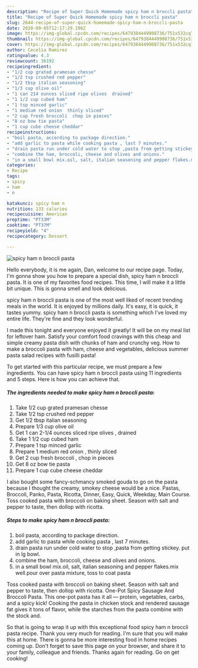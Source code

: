 ```yaml
---
description: "Recipe of Super Quick Homemade spicy ham n broccli pasta"
title: "Recipe of Super Quick Homemade spicy ham n broccli pasta"
slug: 2644-recipe-of-super-quick-homemade-spicy-ham-n-broccli-pasta
date: 2020-09-05T12:17:29.196Z
image: https://img-global.cpcdn.com/recipes/6479384449908736/751x532cq70/spicy-ham-n-broccli-pasta-recipe-main-photo.jpg
thumbnail: https://img-global.cpcdn.com/recipes/6479384449908736/751x532cq70/spicy-ham-n-broccli-pasta-recipe-main-photo.jpg
cover: https://img-global.cpcdn.com/recipes/6479384449908736/751x532cq70/spicy-ham-n-broccli-pasta-recipe-main-photo.jpg
author: Cecelia Ramirez
ratingvalue: 4.3
reviewcount: 36192
recipeingredient:
- "1/2 cup grated pramesan chesse"
- "1/2 tsp crushed red pepper"
- "1/2 tbsp italian seasoning"
- "1/3 cup olive oil"
- "1 can 214 ounces sliced ripe olives  drained"
- "1 1/2 cup cubed ham"
- "1 tsp minced garlic"
- "1 medium red onion  thinly sliced"
- "2 cup fresh broccoli  chop in pieces"
- "8 oz bow tie pasta"
- "1 cup cube cheese cheddar"
recipeinstructions:
- "boil pasta, according to package direction."
- "add garlic to pasta while cooking pasta , last 7 minutes."
- "drain pasta run under cold water to stop ,pasta from getting stickey. put in lg bowl."
- "combine the ham, broccoli, cheese and olives and onions."
- "in a small bowl mix.oil, salt, italian seasoning and pepper flakes.mix well.pour over pasta mixture, toss to coat pasta"
categories:
- Recipe
tags:
- spicy
- ham
- n

katakunci: spicy ham n 
nutrition: 133 calories
recipecuisine: American
preptime: "PT33M"
cooktime: "PT37M"
recipeyield: "4"
recipecategory: Dessert

---
```



![spicy ham n broccli pasta](https://img-global.cpcdn.com/recipes/6479384449908736/751x532cq70/spicy-ham-n-broccli-pasta-recipe-main-photo.jpg)

Hello everybody, it is me again, Dan, welcome to our recipe page. Today, I'm gonna show you how to prepare a special dish, spicy ham n broccli pasta. It is one of my favorites food recipes. This time, I will make it a little bit unique. This is gonna smell and look delicious.

spicy ham n broccli pasta is one of the most well liked of recent trending meals in the world. It is enjoyed by millions daily. It's easy, it is quick, it tastes yummy. spicy ham n broccli pasta is something which I've loved my entire life. They're fine and they look wonderful.

I made this tonight and everyone enjoyed it greatly! It will be on my meal list for leftover ham. Satisfy your comfort food cravings with this cheap and simple creamy pasta dish with chunks of ham and crunchy veg. How to make a broccoli pasta with ham, cheese and vegetables, delicious summer pasta salad recipes with fusilli pasta!


To get started with this particular recipe, we must prepare a few ingredients. You can have spicy ham n broccli pasta using 11 ingredients and 5 steps. Here is how you can achieve that.

<!--inarticleads1-->

##### The ingredients needed to make spicy ham n broccli pasta:

1. Take 1/2 cup grated pramesan chesse
1. Take 1/2 tsp crushed red pepper
1. Get 1/2 tbsp italian seasoning
1. Prepare 1/3 cup olive oil
1. Get 1 can 2-1/4 ounces sliced ripe olives , drained
1. Take 1 1/2 cup cubed ham
1. Prepare 1 tsp minced garlic
1. Prepare 1 medium red onion , thinly sliced
1. Get 2 cup fresh broccoli , chop in pieces
1. Get 8 oz bow tie pasta
1. Prepare 1 cup cube cheese cheddar


I also bought some fancy-schmancy smoked gouda to go on the pasta because I thought the creamy, smokey cheese would be a nice. Pastas, Broccoli, Panko, Pasta, Ricotta, Dinner, Easy, Quick, Weekday, Main Course. Toss cooked pasta with broccoli on baking sheet. Season with salt and pepper to taste, then dollop with ricotta. 

<!--inarticleads2-->

##### Steps to make spicy ham n broccli pasta:

1. boil pasta, according to package direction.
1. add garlic to pasta while cooking pasta , last 7 minutes.
1. drain pasta run under cold water to stop ,pasta from getting stickey. put in lg bowl.
1. combine the ham, broccoli, cheese and olives and onions.
1. in a small bowl mix.oil, salt, italian seasoning and pepper flakes.mix well.pour over pasta mixture, toss to coat pasta


Toss cooked pasta with broccoli on baking sheet. Season with salt and pepper to taste, then dollop with ricotta. One-Pot Spicy Sausage And Broccoli Pasta. This one-pot pasta has it all — protein, vegetables, carbs, and a spicy kick! Cooking the pasta in chicken stock and rendered sausage fat gives it tons of flavor, while the starches from the pasta combine with the stock and. 

So that is going to wrap it up with this exceptional food spicy ham n broccli pasta recipe. Thank you very much for reading. I'm sure that you will make this at home. There is gonna be more interesting food in home recipes coming up. Don't forget to save this page on your browser, and share it to your family, colleague and friends. Thanks again for reading. Go on get cooking!
